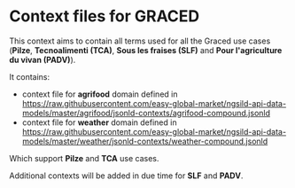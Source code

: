 # Context files for GRACED
This context aims to contain all terms used for all the Graced use cases (**Pilze**, **Tecnoalimenti (TCA)**, **Sous les fraises (SLF)** and **Pour l'agriculture du vivan (PADV)**).

It contains:
* context file for **agrifood** domain defined in https://raw.githubusercontent.com/easy-global-market/ngsild-api-data-models/master/agrifood/jsonld-contexts/agrifood-compound.jsonld
* context file for **weather** domain defined in https://raw.githubusercontent.com/easy-global-market/ngsild-api-data-models/master/weather/jsonld-contexts/weather-compound.jsonld

Which support **Pilze** and **TCA** use cases.

Additional contexts will be added in due time for **SLF** and **PADV**.